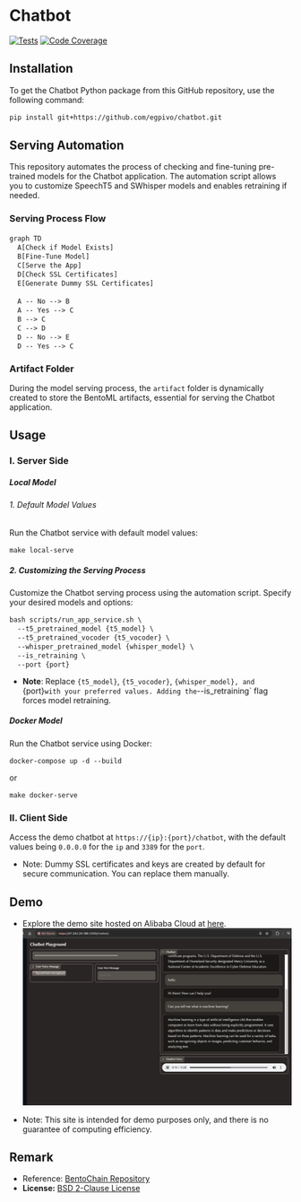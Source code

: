 # Chatbot
[![Tests](https://github.com/egpivo/chatbot/workflows/CI/badge.svg)](https://github.com/egpivo/chatbot/actions)
[![Code Coverage](https://codecov.io/gh/egpivo/chatbot/branch/main/graph/badge.svg)](https://codecov.io/gh/egpivo/chatbot)
<link rel="stylesheet" href="https://cdnjs.cloudflare.com/ajax/libs/font-awesome/5.15.3/css/all.min.css" integrity="sha512-...." crossorigin="anonymous" />


## Installation

To get the Chatbot Python package from this GitHub repository, use the following command:

```bash
pip install git+https://github.com/egpivo/chatbot.git
```
## Serving Automation
This repository automates the process of checking and fine-tuning pre-trained models for the Chatbot application. The automation script allows you to customize SpeechT5 and SWhisper models and enables retraining if needed.

### Serving Process Flow

```mermaid
graph TD
  A[Check if Model Exists]
  B[Fine-Tune Model]
  C[Serve the App]
  D[Check SSL Certificates]
  E[Generate Dummy SSL Certificates]

  A -- No --> B
  A -- Yes --> C
  B --> C
  C --> D
  D -- No --> E
  D -- Yes --> C

```

### Artifact Folder
During the model serving process, the `artifact` folder is dynamically created to store the BentoML artifacts, essential for serving the Chatbot application.
## Usage
### I. Server Side

##### Local Model
###### 1. Default Model Values
 Run the Chatbot service with default model values:
```shell
make local-serve
```
##### 2. Customizing the Serving Process
Customize the Chatbot serving process using the automation script. Specify your desired models and options:
```shell
bash scripts/run_app_service.sh \
  --t5_pretrained_model {t5_model} \
  --t5_pretrained_vocoder {t5_vocoder} \
  --whisper_pretrained_model {whisper_model} \
  --is_retraining \
  --port {port}
```
- **Note**: Replace `{t5_model}`, `{t5_vocoder}`, `{whisper_model}, and `{port}` with your preferred values. Adding the `--is_retraining` flag forces model retraining.

##### Docker Model
Run the Chatbot service using Docker:

```shell
docker-compose up -d --build
```
or
```shell
make docker-serve
```

### II. Client Side
Access the demo chatbot at `https://{ip}:{port}/chatbot`, with the default values being `0.0.0.0` for the `ip` and `3389` for the `port`.

- Note: Dummy SSL certificates and keys are created by default for secure communication. You can replace them manually.

## Demo <i class="fas fa-eye fa-lg"></i>


- Explore the demo site hosted on Alibaba Cloud at [here](https://47.242.24.196:3389/chatbot/).
![demo.png](artifact/image/demo_img.png)

- Note: This site is intended for demo purposes only, and there is no guarantee of computing efficiency.

## Remark
- Reference: [BentoChain Repository](https://github.com/ssheng/BentoChain)
- **License:** [BSD 2-Clause License](LICENSE)
